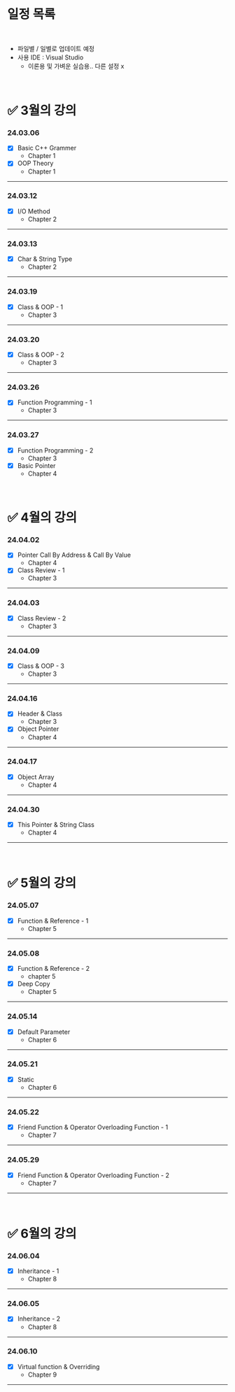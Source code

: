 # **일정 목록**

<br>

- 파일별 / 일별로 업데이트 예정
- 사용 IDE : Visual Studio
    - 이론용 및 가벼운 실습용.. 다른 설정 x

<br>

# ✅ 3월의 강의

### 24.03.06

- [x] Basic C++ Grammer
    - Chapter 1
- [x] OOP Theory
    - Chapter 1

___

### 24.03.12

- [x] I/O Method
    - Chapter 2

___

### 24.03.13

- [x] Char & String Type
    - Chapter 2

___

### 24.03.19

- [x] Class & OOP - 1
    - Chapter 3

___

### 24.03.20

- [x] Class & OOP - 2
    - Chapter 3

___

### 24.03.26

- [x] Function Programming - 1
    - Chapter 3

___

### 24.03.27

- [x] Function Programming - 2
    - Chapter 3
- [x] Basic Pointer
    - Chapter 4

<br>

# ✅ 4월의 강의

### 24.04.02

- [x] Pointer Call By Address & Call By Value
    - Chapter 4
- [x] Class Review - 1
    - Chapter 3

___

### 24.04.03

- [x] Class Review - 2
    - Chapter 3

___

### 24.04.09

- [x] Class & OOP - 3
    - Chapter 3

___

### 24.04.16

- [x] Header & Class
    - Chapter 3
- [x] Object Pointer
    - Chapter 4

___

### 24.04.17

- [x] Object Array
    - Chapter 4

___

### 24.04.30

- [x] This Pointer & String Class
    - Chapter 4

___

<br>

# ✅ 5월의 강의

### 24.05.07

- [x] Function & Reference - 1
    - Chapter 5

___

### 24.05.08

- [x] Function & Reference - 2
    - chapter 5
- [x] Deep Copy
    - Chapter 5

___

### 24.05.14

- [x] Default Parameter
    - Chapter 6

___

### 24.05.21

- [x] Static
    - Chapter 6

___

### 24.05.22

- [x] Friend Function & Operator Overloading Function - 1
    - Chapter 7

___

### 24.05.29

- [x] Friend Function & Operator Overloading Function - 2
    - Chapter 7

___

<br>

# ✅ 6월의 강의

### 24.06.04

- [x] Inheritance - 1
    - Chapter 8

___

### 24.06.05

- [x] Inheritance - 2
    - Chapter 8

___

### 24.06.10

- [x] Virtual function & Overriding
    - Chapter 9

___
